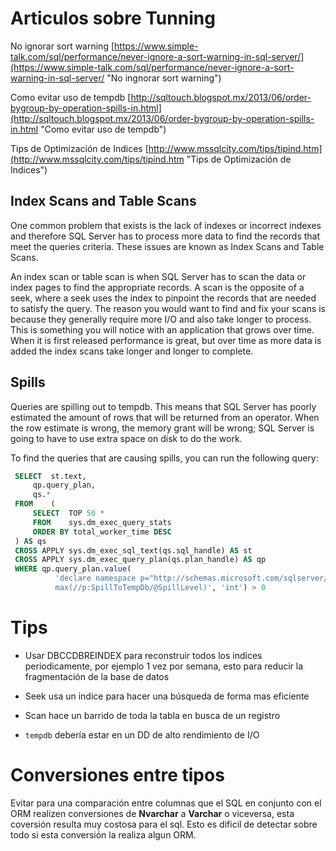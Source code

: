 # Articulos sobre Tunning #

No ignorar sort warning
[https://www.simple-talk.com/sql/performance/never-ignore-a-sort-warning-in-sql-server/](https://www.simple-talk.com/sql/performance/never-ignore-a-sort-warning-in-sql-server/ "No ingnorar sort warning")

Como evitar uso de tempdb
[http://sqltouch.blogspot.mx/2013/06/order-bygroup-by-operation-spills-in.html](http://sqltouch.blogspot.mx/2013/06/order-bygroup-by-operation-spills-in.html "Como evitar uso de tempdb")

Tips de Optimización de Indices
[http://www.mssqlcity.com/tips/tipind.htm](http://www.mssqlcity.com/tips/tipind.htm "Tips de Optimización de Indices")

## Index Scans and Table Scans ##

One common problem that exists is the lack of indexes or incorrect indexes and therefore SQL Server has to process more data to find the records that meet the queries criteria.  These issues are known as Index Scans and Table Scans.

An index scan or table scan is when SQL Server has to scan the data or index pages to find the appropriate records.  A scan is the opposite of a seek, where a seek uses the index to pinpoint the records that are needed to satisfy the query.  The reason you would want to find and fix your scans is because they generally require more I/O and also take longer to process.  This is something you will notice with an application that grows over time.  When it is first released performance is great, but over time as more data is added the index scans take longer and longer to complete.

## Spills ##
Queries are spilling out to tempdb. This means that SQL Server has poorly estimated the amount of rows that will be returned from an operator. When the row estimate is wrong, the memory grant will be wrong; SQL Server is going to have to use extra space on disk to do the work.

To find the queries that are causing spills, you can run the following query:

   ```sql
	SELECT  st.text,
        qp.query_plan,
        qs.*
	FROM    (
    	SELECT  TOP 50 *
	    FROM    sys.dm_exec_query_stats
    	ORDER BY total_worker_time DESC
	) AS qs
	CROSS APPLY sys.dm_exec_sql_text(qs.sql_handle) AS st
	CROSS APPLY sys.dm_exec_query_plan(qs.plan_handle) AS qp
	WHERE qp.query_plan.value(
             'declare namespace p="http://schemas.microsoft.com/sqlserver/2004/07/showplan";
             max(//p:SpillToTempDb/@SpillLevel)', 'int') > 0
```

# Tips #
- Usar DBCCDBREINDEX para reconstruir todos los indices periodicamente, por ejemplo 1 vez por semana, esto para reducir la fragmentación de la base de datos

- Seek usa un indice para hacer una búsqueda de forma mas eficiente

- Scan hace un barrido de toda la tabla en busca de un registro

- `tempdb` debería estar en un DD de alto rendimiento de I/O

# Conversiones entre tipos #
Evitar para una comparación entre columnas que el SQL en conjunto con el ORM realizen conversiones de **Nvarchar** a **Varchar** o viceversa, esta coversión resulta muy costosa para el sql. Esto es dificil de detectar sobre todo si esta conversión la realiza algun ORM.